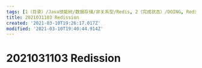 ```yaml
---
tags: [1（目录）/Java技能树/数据存储/非关系型/Redis, 2（完成状态）/DOING, Redission]
title: 2021031103 Redission
created: '2021-03-10T19:26:17.017Z'
modified: '2021-03-10T19:40:44.914Z'
---
```


# 2021031103 Redission

